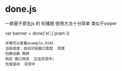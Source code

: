 # done.js
一款基于原生js 的 轮播图
使用方法十分简单
类似于swper

var banner = done('el',{
	  pram
})
	
	详情可以查看example.html
	当前进度：自动识别窗口宽度  完成
	切换动画 两种
	响应 窗口改变  正在实现中;
	无缝滚动  实现中


